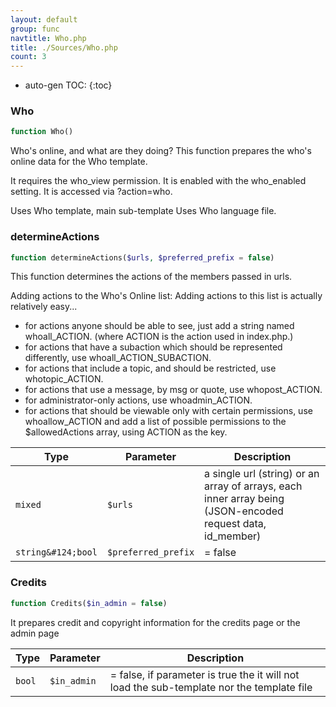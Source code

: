 ```yaml
---
layout: default
group: func
navtitle: Who.php
title: ./Sources/Who.php
count: 3
---
```

* auto-gen TOC:
{:toc}
### Who

```php
function Who()
```
Who's online, and what are they doing?
This function prepares the who's online data for the Who template.

It requires the who_view permission.
It is enabled with the who_enabled setting.
It is accessed via ?action=who.

Uses Who template, main sub-template
Uses Who language file.

### determineActions

```php
function determineActions($urls, $preferred_prefix = false)
```
This function determines the actions of the members passed in urls.

Adding actions to the Who's Online list:
Adding actions to this list is actually relatively easy...
 - for actions anyone should be able to see, just add a string named whoall_ACTION.
   (where ACTION is the action used in index.php.)
 - for actions that have a subaction which should be represented differently, use whoall_ACTION_SUBACTION.
 - for actions that include a topic, and should be restricted, use whotopic_ACTION.
 - for actions that use a message, by msg or quote, use whopost_ACTION.
 - for administrator-only actions, use whoadmin_ACTION.
 - for actions that should be viewable only with certain permissions,
   use whoallow_ACTION and add a list of possible permissions to the
   $allowedActions array, using ACTION as the key.

Type|Parameter|Description
---|---|---
`mixed`|`$urls`|a single url (string) or an array of arrays, each inner array being (JSON-encoded request data, id_member)
`string&#124;bool`|`$preferred_prefix`|= false

### Credits

```php
function Credits($in_admin = false)
```
It prepares credit and copyright information for the credits page or the admin page



Type|Parameter|Description
---|---|---
`bool`|`$in_admin`|= false, if parameter is true the it will not load the sub-template nor the template file


